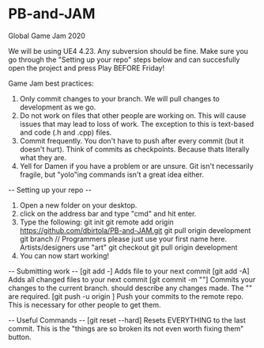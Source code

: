 # PB-and-JAM
Global Game Jam 2020

We will be using UE4 4.23. Any subversion should be fine. Make sure you go through the "Setting up your repo" steps below and can succesfully open the project and press Play BEFORE Friday!

Game Jam best practices:
1. Only commit changes to your branch. We will pull changes to development as we go.
2. Do not work on files that other people are working on. This will cause issues that may lead to loss of work. The exception to this is text-based and code (.h and .cpp) files.
4. Commit frequently. You don't have to push after every commit (but it doesn't hurt). Think of commits as checkpoints. Because thats literally what they are.
3. Yell for Damen if you have a problem or are unsure. Git isn't necessarily fragile, but "yolo"ing commands isn't a great idea either.

-- Setting up your repo --
1. Open a new folder on your desktop. 
2. click on the address bar and type "cmd" and hit enter.
3. Type the following: 
	git init
	git remote add origin https://github.com/dbirtola/PB-and-JAM.git
	git pull origin development
	git branch <branchname>		// Programmers please just use your first name here. Artists/designers use "art"
	git checkout <branchname>
	git pull origin development
4. You can now start working!
 


-- Submitting work --
[git add -<filename>] 		Adds <filename> file to your next commit
[git add -A]			Adds all changed files to your next commit
[git commit -m "<message>"]  	Commits your changes to the current branch. <message> should describe any changes made. The "" are required.
[git push -u origin <name>]	Push your commits to the remote repo. This is necessary for other people to get them.

-- Useful Commands --
[git reset --hard]		Resets EVERYTHING to the last commit. This is the "things are so broken its not even worth fixing them" button.

